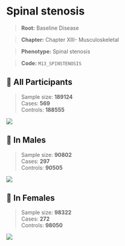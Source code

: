 # Spinal stenosis

> **Root:** Baseline Disease  

> **Chapter:** Chapter XIII- Musculoskeletal  

> **Phenotype:** Spinal stenosis  

> **Code:** `M13_SPINSTENOSIS`

## 🧪 All Participants  
> Sample size: **189124**  
> Cases: **569**  
> Controls: **188555**
<img src="/Disease/Figures/ALL/Baseline/M13_SPINSTENOSIS.png"/>
<CsvTable src="/public/Disease/Data/ALL/Baseline/LG_M13_SPINSTENOSIS.csv" label="🔍 View full results" />

## 👨 In Males  
> Sample size: **90802**  
> Cases: **297**  
> Controls: **90505**
<img src="/Disease/Figures/Male/Baseline/M13_SPINSTENOSIS.png"/>
<CsvTable src="/public/Disease/Data/Male/Baseline/LG_M13_SPINSTENOSIS.csv" label="🔍 View full results" />

## 👩 In Females  
> Sample size: **98322**  
> Cases: **272**  
> Controls: **98050**
<img src="/Disease/Figures/Female/Baseline/M13_SPINSTENOSIS.png"/>
<CsvTable src="/public/Disease/Data/Female/Baseline/LG_M13_SPINSTENOSIS.csv" label="🔍 View full results" />
